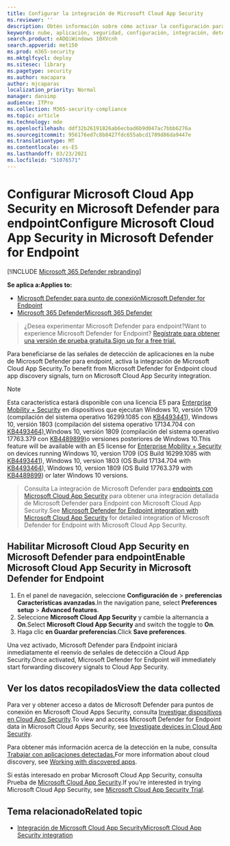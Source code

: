 ```yaml
---
title: Configurar la integración de Microsoft Cloud App Security
ms.reviewer: ''
description: Obtén información sobre cómo activar la configuración para habilitar la integración de Microsoft Defender para endpoints con Microsoft Cloud App Security.
keywords: nube, aplicación, seguridad, configuración, integración, detección, informe
search.product: eADQiWindows 10XVcnh
search.appverid: met150
ms.prod: m365-security
ms.mktglfcycl: deploy
ms.sitesec: library
ms.pagetype: security
ms.author: macapara
author: mjcaparas
localization_priority: Normal
manager: dansimp
audience: ITPro
ms.collection: M365-security-compliance
ms.topic: article
ms.technology: mde
ms.openlocfilehash: ddf32b26191826ab6ecbad6b9d047ac7bbb6276a
ms.sourcegitcommit: 956176ed7c8b8427fdc655abcd1709d86da9447e
ms.translationtype: MT
ms.contentlocale: es-ES
ms.lasthandoff: 03/23/2021
ms.locfileid: "51076571"
---
```

# <a name="configure-microsoft-cloud-app-security-in-microsoft-defender-for-endpoint"></a><span data-ttu-id="9b61b-104">Configurar Microsoft Cloud App Security en Microsoft Defender para endpoint</span><span class="sxs-lookup"><span data-stu-id="9b61b-104">Configure Microsoft Cloud App Security in Microsoft Defender for Endpoint</span></span>

[!INCLUDE [Microsoft 365 Defender rebranding](../../includes/microsoft-defender.md)]

<span data-ttu-id="9b61b-105">**Se aplica a:**</span><span class="sxs-lookup"><span data-stu-id="9b61b-105">**Applies to:**</span></span>
- [<span data-ttu-id="9b61b-106">Microsoft Defender para punto de conexión</span><span class="sxs-lookup"><span data-stu-id="9b61b-106">Microsoft Defender for Endpoint</span></span>](https://go.microsoft.com/fwlink/p/?linkid=2146631)
- [<span data-ttu-id="9b61b-107">Microsoft 365 Defender</span><span class="sxs-lookup"><span data-stu-id="9b61b-107">Microsoft 365 Defender</span></span>](https://go.microsoft.com/fwlink/?linkid=2118804)

> <span data-ttu-id="9b61b-108">¿Desea experimentar Microsoft Defender para endpoint?</span><span class="sxs-lookup"><span data-stu-id="9b61b-108">Want to experience Microsoft Defender for Endpoint?</span></span> [<span data-ttu-id="9b61b-109">Regístrate para obtener una versión de prueba gratuita.</span><span class="sxs-lookup"><span data-stu-id="9b61b-109">Sign up for a free trial.</span></span>](https://www.microsoft.com/microsoft-365/windows/microsoft-defender-atp?ocid=docs-wdatp-exposedapis-abovefoldlink)


<span data-ttu-id="9b61b-110">Para beneficiarse de las señales de detección de aplicaciones en la nube de Microsoft Defender para endpoint, activa la integración de Microsoft Cloud App Security.</span><span class="sxs-lookup"><span data-stu-id="9b61b-110">To benefit from Microsoft Defender for Endpoint cloud app discovery signals, turn on Microsoft Cloud App Security integration.</span></span>

>[!NOTE]
><span data-ttu-id="9b61b-111">Esta característica estará disponible con una licencia E5 para [Enterprise Mobility + Security](https://www.microsoft.com/cloud-platform/enterprise-mobility-security) en dispositivos que ejecutan Windows 10, versión 1709 (compilación del sistema operativo 16299.1085 con [KB4493441](https://support.microsoft.com/help/4493441)), Windows 10, versión 1803 (compilación del sistema operativo 17134.704 con [KB4493464),](https://support.microsoft.com/help/4493464)Windows 10, versión 1809 (compilación del sistema operativo 17763.379 con [KB4489899)](https://support.microsoft.com/help/4489899)o versiones posteriores de Windows 10.</span><span class="sxs-lookup"><span data-stu-id="9b61b-111">This feature will be available with an E5 license for [Enterprise Mobility + Security](https://www.microsoft.com/cloud-platform/enterprise-mobility-security) on devices running Windows 10, version 1709 (OS Build 16299.1085 with [KB4493441](https://support.microsoft.com/help/4493441)), Windows 10, version 1803 (OS Build 17134.704 with [KB4493464](https://support.microsoft.com/help/4493464)), Windows 10, version 1809 (OS Build 17763.379 with [KB4489899](https://support.microsoft.com/help/4489899)) or later Windows 10 versions.</span></span>

> <span data-ttu-id="9b61b-112">Consulta La integración de Microsoft Defender para [endpoints con Microsoft Cloud App Security](https://docs.microsoft.com/cloud-app-security/mde-integration) para obtener una integración detallada de Microsoft Defender para Endpoint con Microsoft Cloud App Security.</span><span class="sxs-lookup"><span data-stu-id="9b61b-112">See [Microsoft Defender for Endpoint integration with Microsoft Cloud App Security](https://docs.microsoft.com/cloud-app-security/mde-integration) for detailed integration of Microsoft Defender for Endpoint with Microsoft Cloud App Security.</span></span> 

## <a name="enable-microsoft-cloud-app-security-in-microsoft-defender-for-endpoint"></a><span data-ttu-id="9b61b-113">Habilitar Microsoft Cloud App Security en Microsoft Defender para endpoint</span><span class="sxs-lookup"><span data-stu-id="9b61b-113">Enable Microsoft Cloud App Security in Microsoft Defender for Endpoint</span></span>

1. <span data-ttu-id="9b61b-114">En el panel de navegación, seleccione **Configuración de**  >  **preferencias Características avanzadas**.</span><span class="sxs-lookup"><span data-stu-id="9b61b-114">In the navigation pane, select **Preferences setup** > **Advanced features**.</span></span>
2. <span data-ttu-id="9b61b-115">Seleccione **Microsoft Cloud App Security** y cambie la alternancia a **On**.</span><span class="sxs-lookup"><span data-stu-id="9b61b-115">Select **Microsoft Cloud App Security** and switch the toggle to **On**.</span></span>
3. <span data-ttu-id="9b61b-116">Haga clic **en Guardar preferencias**.</span><span class="sxs-lookup"><span data-stu-id="9b61b-116">Click **Save preferences**.</span></span>

<span data-ttu-id="9b61b-117">Una vez activado, Microsoft Defender para Endpoint iniciará inmediatamente el reenvío de señales de detección a Cloud App Security.</span><span class="sxs-lookup"><span data-stu-id="9b61b-117">Once activated, Microsoft Defender for Endpoint will immediately start forwarding discovery signals to Cloud App Security.</span></span>

## <a name="view-the-data-collected"></a><span data-ttu-id="9b61b-118">Ver los datos recopilados</span><span class="sxs-lookup"><span data-stu-id="9b61b-118">View the data collected</span></span>

<span data-ttu-id="9b61b-119">Para ver y obtener acceso a datos de Microsoft Defender para puntos de conexión en Microsoft Cloud Apps Security, consulta [Investigar dispositivos en Cloud App Security](https://docs.microsoft.com/cloud-app-security/mde-integration#investigate-devices-in-cloud-app-security).</span><span class="sxs-lookup"><span data-stu-id="9b61b-119">To view and access Microsoft Defender for Endpoint data in Microsoft Cloud Apps Security, see [Investigate devices in Cloud App Security](https://docs.microsoft.com/cloud-app-security/mde-integration#investigate-devices-in-cloud-app-security).</span></span>


<span data-ttu-id="9b61b-120">Para obtener más información acerca de la detección en la nube, consulta [Trabajar con aplicaciones detectadas.](https://docs.microsoft.com/cloud-app-security/discovered-apps)</span><span class="sxs-lookup"><span data-stu-id="9b61b-120">For more information about cloud discovery, see [Working with discovered apps](https://docs.microsoft.com/cloud-app-security/discovered-apps).</span></span>

<span data-ttu-id="9b61b-121">Si estás interesado en probar Microsoft Cloud App Security, consulta Prueba de [Microsoft Cloud App Security](https://signup.microsoft.com/Signup?OfferId=757c4c34-d589-46e4-9579-120bba5c92ed&ali=1).</span><span class="sxs-lookup"><span data-stu-id="9b61b-121">If you're interested in trying Microsoft Cloud App Security, see [Microsoft Cloud App Security Trial](https://signup.microsoft.com/Signup?OfferId=757c4c34-d589-46e4-9579-120bba5c92ed&ali=1).</span></span>

## <a name="related-topic"></a><span data-ttu-id="9b61b-122">Tema relacionado</span><span class="sxs-lookup"><span data-stu-id="9b61b-122">Related topic</span></span>
- [<span data-ttu-id="9b61b-123">Integración de Microsoft Cloud App Security</span><span class="sxs-lookup"><span data-stu-id="9b61b-123">Microsoft Cloud App Security integration</span></span>](microsoft-cloud-app-security-integration.md)
